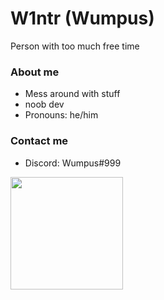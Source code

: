# W1ntr (Wumpus)
 
 Person with too much free time

### About me
- Mess around with stuff
- noob dev
- Pronouns: he/him


### Contact me
- Discord: Wumpus#999

 
<p float="left">
  <img src="https://github-readme-stats.vercel.app/api?username=W1ntr&show_icons=true&theme=buefy" height="180">
</p>
